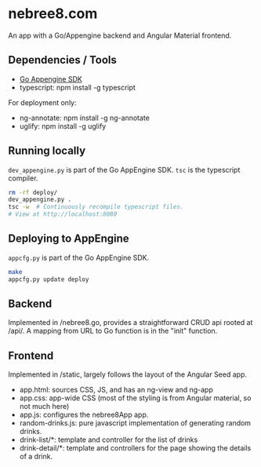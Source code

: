 # nebree8.com

An app with a Go/Appengine backend and Angular Material frontend.

## Dependencies / Tools

- [Go Appengine SDK](https://cloud.google.com/appengine/downloads#Google_App_Engine_SDK_for_Go)
- typescript: npm install -g typescript

For deployment only:

- ng-annotate: npm install -g ng-annotate
- uglify: npm install -g uglify

## Running locally

`dev_appengine.py` is part of the Go AppEngine SDK. `tsc` is the typescript compiler.

```bash
rm -rf deploy/
dev_appengine.py .
tsc -w  # Continuously recompile typescript files.
# View at http://localhost:8080
```

## Deploying to AppEngine

`appcfg.py` is part of the Go AppEngine SDK.

```bash
make
appcfg.py update deploy
```

## Backend

Implemented in /nebree8.go, provides a straightforward CRUD api rooted at /api/.
A mapping from URL to Go function is in the "init" function.

## Frontend

Implemented in /static, largely follows the layout of the Angular Seed app.

- app.html: sources CSS, JS, and has an ng-view and ng-app
- app.css: app-wide CSS (most of the styling is from Angular material, so not much here)
- app.js: configures the nebree8App app.
- random-drinks.js: pure javascript implementation of generating random drinks.
- drink-list/\*: template and controller for the list of drinks
- drink-detail/\*: template and controllers for the page showing the details of a drink.
